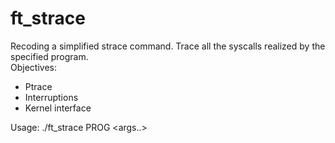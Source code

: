 # ft_strace  
Recoding a simplified strace command. Trace all the syscalls realized by the specified program.  
Objectives:
* Ptrace
* Interruptions
* Kernel interface
  
Usage: ./ft_strace PROG <args..>
